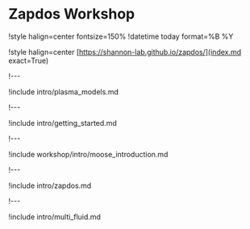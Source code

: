 # Zapdos Workshop

!style halign=center fontsize=150%
!datetime today format=%B %Y

!style halign=center
[https://shannon-lab.github.io/zapdos/](index.md exact=True)

!---

!include intro/plasma_models.md

!---

!include intro/getting_started.md

!---

!include workshop/intro/moose_introduction.md

!---

!include intro/zapdos.md

!---

!include intro/multi_fluid.md
